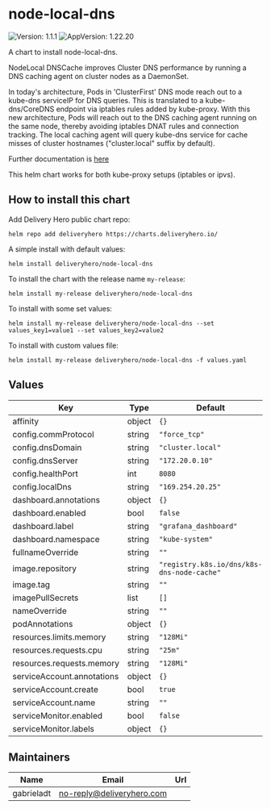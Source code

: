 # node-local-dns

![Version: 1.1.1](https://img.shields.io/badge/Version-1.1.1-informational?style=flat-square) ![AppVersion: 1.22.20](https://img.shields.io/badge/AppVersion-1.22.20-informational?style=flat-square)

A chart to install node-local-dns.

NodeLocal DNSCache improves Cluster DNS performance by running a DNS caching agent on cluster nodes as a DaemonSet.

In today's architecture, Pods in 'ClusterFirst' DNS mode reach out to a kube-dns serviceIP for DNS queries. This is translated to a kube-dns/CoreDNS endpoint via iptables rules added by kube-proxy. With this new architecture, Pods will reach out to the DNS caching agent running on the same node, thereby avoiding iptables DNAT rules and connection tracking. The local caching agent will query kube-dns service for cache misses of cluster hostnames ("cluster.local" suffix by default).

Further documentation is [here](https://kubernetes.io/docs/tasks/administer-cluster/nodelocaldns/)

This helm chart works for both kube-proxy setups (iptables or ipvs).

## How to install this chart

Add Delivery Hero public chart repo:

```console
helm repo add deliveryhero https://charts.deliveryhero.io/
```

A simple install with default values:

```console
helm install deliveryhero/node-local-dns
```

To install the chart with the release name `my-release`:

```console
helm install my-release deliveryhero/node-local-dns
```

To install with some set values:

```console
helm install my-release deliveryhero/node-local-dns --set values_key1=value1 --set values_key2=value2
```

To install with custom values file:

```console
helm install my-release deliveryhero/node-local-dns -f values.yaml
```

## Values

| Key | Type | Default | Description |
|-----|------|---------|-------------|
| affinity | object | `{}` |  |
| config.commProtocol | string | `"force_tcp"` |  |
| config.dnsDomain | string | `"cluster.local"` |  |
| config.dnsServer | string | `"172.20.0.10"` |  |
| config.healthPort | int | `8080` |  |
| config.localDns | string | `"169.254.20.25"` |  |
| dashboard.annotations | object | `{}` |  |
| dashboard.enabled | bool | `false` |  |
| dashboard.label | string | `"grafana_dashboard"` |  |
| dashboard.namespace | string | `"kube-system"` |  |
| fullnameOverride | string | `""` |  |
| image.repository | string | `"registry.k8s.io/dns/k8s-dns-node-cache"` |  |
| image.tag | string | `""` |  |
| imagePullSecrets | list | `[]` |  |
| nameOverride | string | `""` |  |
| podAnnotations | object | `{}` |  |
| resources.limits.memory | string | `"128Mi"` |  |
| resources.requests.cpu | string | `"25m"` |  |
| resources.requests.memory | string | `"128Mi"` |  |
| serviceAccount.annotations | object | `{}` |  |
| serviceAccount.create | bool | `true` |  |
| serviceAccount.name | string | `""` |  |
| serviceMonitor.enabled | bool | `false` |  |
| serviceMonitor.labels | object | `{}` |  |

## Maintainers

| Name | Email | Url |
| ---- | ------ | --- |
| gabrieladt | <no-reply@deliveryhero.com> |  |
